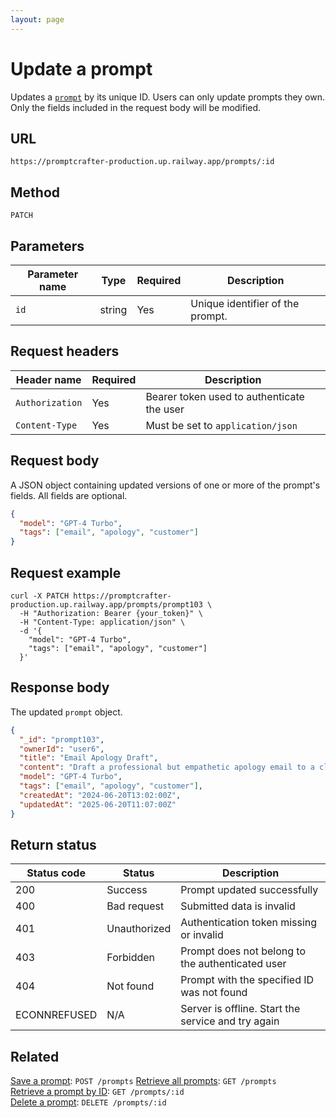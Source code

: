 ```yaml
---
layout: page
---
```


# Update a prompt

Updates a [`prompt`](../resources/prompt.md) by its unique ID. Users can only update prompts they own. Only the fields included in the request body will be modified.

## URL

```text
https://promptcrafter-production.up.railway.app/prompts/:id
```

## Method

`PATCH`

## Parameters

| Parameter name | Type   | Required | Description                       |
|----------------|--------|----------|-----------------------------------|
| `id`           | string | Yes      | Unique identifier of the prompt. |

## Request headers

| Header name     | Required | Description                                |
|-----------------|----------|--------------------------------------------|
| `Authorization` | Yes      | Bearer token used to authenticate the user |
| `Content-Type`  | Yes      | Must be set to `application/json`          |

## Request body

A JSON object containing updated versions of one or more of the prompt's fields. All fields are optional.

```json
{    
  "model": "GPT-4 Turbo",
  "tags": ["email", "apology", "customer"]
}
```

## Request example

```shell
curl -X PATCH https://promptcrafter-production.up.railway.app/prompts/prompt103 \
  -H "Authorization: Bearer {your_token}" \
  -H "Content-Type: application/json" \
  -d '{    
    "model": "GPT-4 Turbo",
    "tags": ["email", "apology", "customer"]
  }'
```

## Response body

The updated `prompt` object.

```json
{
  "_id": "prompt103",
  "ownerId": "user6",
  "title": "Email Apology Draft",
  "content": "Draft a professional but empathetic apology email to a client whose order was delayed. Clearly acknowledge the issue, accept responsibility, and offer a practical solution or compensation to rebuild trust and customer satisfaction.",
  "model": "GPT-4 Turbo",
  "tags": ["email", "apology", "customer"],
  "createdAt": "2024-06-20T13:02:00Z",
  "updatedAt": "2025-06-20T11:07:00Z"
}
```

## Return status

| Status code  | Status       | Description                                        |
|--------------|--------------|----------------------------------------------------|
| 200          | Success      | Prompt updated successfully                        |
| 400          | Bad request  | Submitted data is invalid                          |
| 401          | Unauthorized | Authentication token missing or invalid            |
| 403          | Forbidden    | Prompt does not belong to the authenticated user   |
| 404          | Not found    | Prompt with the specified ID was not found         |
| ECONNREFUSED | N/A          | Server is offline. Start the service and try again |

## Related

[Save a prompt](post-prompts.md): `POST /prompts` 
[Retrieve all prompts](get-prompts.md): `GET /prompts`  
[Retrieve a prompt by ID](get-prompts-id.md): `GET /prompts/:id`  
[Delete a prompt](delete-prompts-id.md): `DELETE /prompts/:id`

